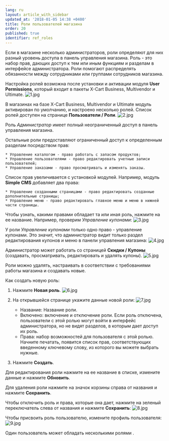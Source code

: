 ```yaml
---
lang: ru
layout: article_with_sidebar
updated_at: '2018-01-05 14:38 +0400'
title: Роли пользователей магазина
order: 20
published: true
identifier: ref_roles
---
```

Если в магазине несколько администраторов, роли определяют для них разный уровень доступа в панель управления магазина. Роль - это набор прав, дающих доступ к тем или иным функциям и разделам в интерфейсе администратора. Роли помогают распределять обязанности между сотрудниками или группами сотрудников магазина.

Настройка ролей возможна после установки и активации модуля **User Permissions**, который входит в пакеты X-Cart Business, Multivendor и Ultimate.
    ![1.jpg]({{site.baseurl}}/attachments/ref_roles/1.jpg)

В магазинах на базе X-Cart Business, Multivendor и Ultimate модуль активирован по умолчанию, и настроено несколько ролей. Список ролей доступен на странице **Пользователи / Роли**.
    ![2.jpg]({{site.baseurl}}/attachments/ref_roles/2.jpg)

Роль _Администратор_ имеет полный неограниченный доступ в панель управления магазина.

Остальные роли предоставляют ограниченный доступ к определенным разделам посредством прав:

    * Управление каталогом - право работать с запасом продуктов;
    * Управление пользователями - право редактировать учетные записи пользователей;
    * Управление заказами - право просматривать и изменять заказы.

Список прав увеличивается с установкой модулей. Например, модуль **Simple CMS** добавляет два права:

    * Управление созданными страницами - право редактировать созданные дополнительные страницы;
    * Управление меню - право редактировать главное меню и меню в нижней части страницы.

Чтобы узнать, какими правами обладает та или иная роль, нажмите на ее название. Например, проверим _Управление купонами_:
    ![3.jpg]({{site.baseurl}}/attachments/ref_roles/3.jpg)

У роли _Управление купонами_ только одно право - управление купонами. Это значит, что администратор видит только раздел редактирования купонов и меню в панели управления магазина:
    ![4.jpg]({{site.baseurl}}/attachments/ref_roles/4.jpg)

Администратор может работать со страницей  **Скидки / Купоны** (создавать, просматривать, редактировать и удалять купоны).
    ![5.jpg]({{site.baseurl}}/attachments/ref_roles/5.jpg)

Роли можно удалять, настраивать в соответствии с требованиями работы магазина и создавать новые.

Как создать новую роль:
1.  Нажмите **Новая роль**.
    ![6.jpg]({{site.baseurl}}/attachments/ref_roles/6.jpg)

2.  На открывшейся странице укажите данные новой роли:
    ![7.jpg]({{site.baseurl}}/attachments/ref_roles/7.jpg)

     *   Название: Название роли.
     *   Включено: включение и отключение роли. Если роль отключена, пользователи с этой ролью могут войти в интерфейс администратора, но не видят разделов, в которым дает доступ их роль.
     *   Права: набор возможностей для пользователя с этой ролью. Начните печатать, появится список прав, соответствующих введенному ключевому слову, из которого вы можете выбрать нужные.

3.  Нажмите **Создать**.

Для редактирования роли нажмите на ее название в списке, измените данные и нажмите **Обновить**. 

Для удаления роли нажмите на значок корзины справа от названия и нажмите **Сохранить**.

Чтобы отключить роль и права, которые она дает, нажмите на зеленый переключатель слева от названия и нажмите **Сохранить**:
    ![8.jpg]({{site.baseurl}}/attachments/ref_roles/8.jpg)
    
Чтобы присвоить роль пользователю, измените профиль пользователя:
    ![9.jpg]({{site.baseurl}}/attachments/ref_roles/9.jpg)

Один пользователь может обладать несколькими ролями .
